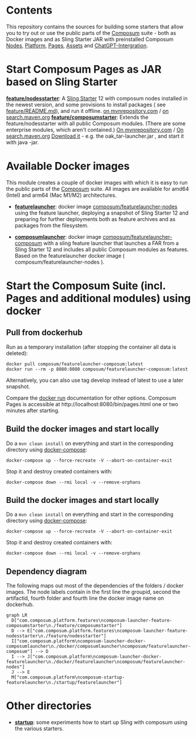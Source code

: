 # Contents

This repository contains the sources for building some starters that allow you to try out or use the public parts
of the [Composum](http://composum.com/) suite - both as Docker images and as Sling Starter JAR with preinstalled
Composum [Nodes](https://github.com/ist-dresden/composum-nodes), 
[Platform](https://github.com/ist-dresden/composum-platform), 
[Pages](https://github.com/ist-dresden/composum-pages), 
[Assets](https://github.com/ist-dresden/composum-assets) and 
[ChatGPT-Intergration](https://github.com/ist-dresden/composum-chatgpt-integration).

# Start Composum Pages as JAR based on Sling Starter

[**feature/nodesstarter**](feature/nodesstarter):
A [Sling Starter](https://github.com/apache/sling-org-apache-sling-starter)
12 with composum nodes installed in the newest version, and some provisions to install packages (
see [feature/README.md](feature/README.md)), and run it offline.
[on mvnrepository.com](https://mvnrepository.com/artifact/com.composum.platform.features/composum-launcher-feature-nodesstarter) / 
[on search.maven.org](https://search.maven.org/search?q=a:composum-launcher-feature-nodesstarter)
[**feature/composumstarter**](feature/composumstarter): Extends the feature/nodesstarter with all public Composum
modules. (There are some enterprise modules, which aren't contained.)
[On mvnrepository.com](https://mvnrepository.com/artifact/com.composum.platform.features/composum-launcher-feature-composumstarterm) / 
[On search.maven.org](https://search.maven.org/search?q=a:composum-launcher-feature-composumstarter)
[Download it](https://search.maven.org/search?q=a:composum-launcher-feature-composumstarter) - e.g. the 
oak_tar-launcher.jar , and start it with java -jar. 

# Available Docker images

This module creates a couple of docker images with which it is easy to run the public parts of
the [Composum](http://composum.com/) suite. All images are available for amd64 (Intel) and arm64 (Mac M1/M2) 
architectures.

- [**featurelauncher**](docker/featurelauncher/): docker image
  [composum/featurelauncher-nodes](https://hub.docker.com/r/composum/featurelauncher-nodes)
  using the feature launcher, deploying a snapshot of
  Sling Starter 12 and preparing for further deployments both as feature archives and as packages from the filesystem.

- [**composumlauncher**](docker/composumlauncher/): docker image
  [composum/featurelauncher-composum](https://hub.docker.com/r/composum/featurelauncher-composum)
  with a sling feature launcher that launches a FAR from a Sling Starter 12 and includes all public Composum modules
  as features. Based on the featurelauncher docker image ( composum/featurelauncher-nodes ).

# Start the Composum Suite (incl. Pages and additional modules) using docker

## Pull from dockerhub

Run as a temporary installation (after stopping the container all data is deleted):

    docker pull composum/featurelauncher-composum:latest
    docker run --rm -p 8080:8080 composum/featurelauncher-composum:latest

Alternatively, you can also use tag develop instead of latest to use a later snapshot.

Compare the [docker run](https://docs.docker.com/engine/reference/run/) documentation for other options.
Composum Pages is accessible at http://localhost:8080/bin/pages.html one or two minutes after starting.

## Build the docker images and start locally

Do a `mvn clean install` on everything and start in the corresponding directory
using [docker-compose](https://docs.docker.com/compose/):

    docker-compose up --force-recreate -V --abort-on-container-exit

Stop it and destroy created containers with:

    docker-compose down --rmi local -v --remove-orphans

## Build the docker images and start locally

Do a `mvn clean install` on everything and start in the corresponding directory
using [docker-compose](https://docs.docker.com/compose/):

    docker-compose up --force-recreate -V --abort-on-container-exit

Stop it and destroy created containers with:

    docker-compose down --rmi local -v --remove-orphans

## Dependency diagram

The following maps out most of the dependencies of the folders / docker images. The node labels contain in the first 
line the groupid, second the artifactid, fourth folder and fourth line the docker image name on dockerhub.

```mermaid
graph LR
  D["com.composum.platform.features\ncomposum-launcher-feature-composumstarter\n./feature/composumstarter"]
  D --> E["com.composum.platform.features\ncomposum-launcher-feature-nodesstarter\n./feature/nodesstarter"]
  I["com.composum.platform\ncomposum-launcher-docker-composumlauncher\n./docker/composumlauncher\ncomposum/featurelauncher-composum"] --> D
  I --> J["com.composum.platform\ncomposum-launcher-docker-featurelauncher\n./docker/featurelauncher\ncomposum/featurelauncher-nodes"]
  J --> E
  M["com.composum.platform\ncomposum-startup-featurelauncher\n./startup/featurelauncher"]
```

# Other directories

- [**startup**](startup/): some experiments how to start up Sling with composum using the various starters. 
